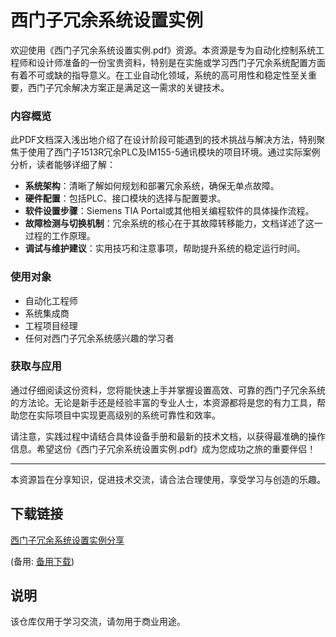 # 西门子冗余系统设置实例

欢迎使用《西门子冗余系统设置实例.pdf》资源。本资源是专为自动化控制系统工程师和设计师准备的一份宝贵资料，特别是在实施或学习西门子冗余系统配置方面有着不可或缺的指导意义。在工业自动化领域，系统的高可用性和稳定性至关重要，西门子冗余解决方案正是满足这一需求的关键技术。

### 内容概览

此PDF文档深入浅出地介绍了在设计阶段可能遇到的技术挑战与解决方法，特别聚焦于使用了西门子1513R冗余PLC及IM155-5通讯模块的项目环境。通过实际案例分析，读者能够详细了解：

- **系统架构**：清晰了解如何规划和部署冗余系统，确保无单点故障。
- **硬件配置**：包括PLC、接口模块的选择与配置要求。
- **软件设置步骤**：Siemens TIA Portal或其他相关编程软件的具体操作流程。
- **故障检测与切换机制**：冗余系统的核心在于其故障转移能力，文档详述了这一过程的工作原理。
- **调试与维护建议**：实用技巧和注意事项，帮助提升系统的稳定运行时间。

### 使用对象

- 自动化工程师
- 系统集成商
- 工程项目经理
- 任何对西门子冗余系统感兴趣的学习者

### 获取与应用

通过仔细阅读这份资料，您将能快速上手并掌握设置高效、可靠的西门子冗余系统的方法论。无论是新手还是经验丰富的专业人士，本资源都将是您的有力工具，帮助您在实际项目中实现更高级别的系统可靠性和效率。

请注意，实践过程中请结合具体设备手册和最新的技术文档，以获得最准确的操作信息。希望这份《西门子冗余系统设置实例.pdf》成为您成功之旅的重要伴侣！

---

本资源旨在分享知识，促进技术交流，请合法合理使用，享受学习与创造的乐趣。

## 下载链接
[西门子冗余系统设置实例分享]() 

(备用: [备用下载](https://pan.baidu.com/s/11PXyv6Z-r7scgBrY150YgA?pwd=1234))

## 说明

该仓库仅用于学习交流，请勿用于商业用途。
